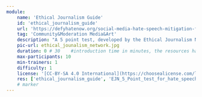 ```yaml
---
module:
    name: 'Ethical Journalism Guide'
    id: 'ethical_journalism_guide' 
    url: 'https://defyhatenow.org/social-media-hate-speech-mitigation-field-guide-v2-cameroon/'
    tag: 'Community&Moderation Media&Art'
    description: "A 5 point test, developed by the Ethical Journalism Network thats highlights questions in the gathering, preparation and dissemination of news and helps to place what is said and who is saying it."
    pic-url: ethical_jounalism_network.jpg
    duration: 0 # 30    #introduction time in minutes, the resources have their own time blocks
    max-participants: 10
    min-trainers: 1
    difficulty: 1  
    license: '[CC-BY-SA 4.0 International](https://choosealicense.com/licenses/cc-by-sa-4.0/)'
    res: ['ethical_journalism_guide', 'EJN_5_Point_test_for_hate_speech_video', 'defyhatenow_field_guide_c2', 'defyhatenow_facilitator_notes']
    # marker
---  
```

